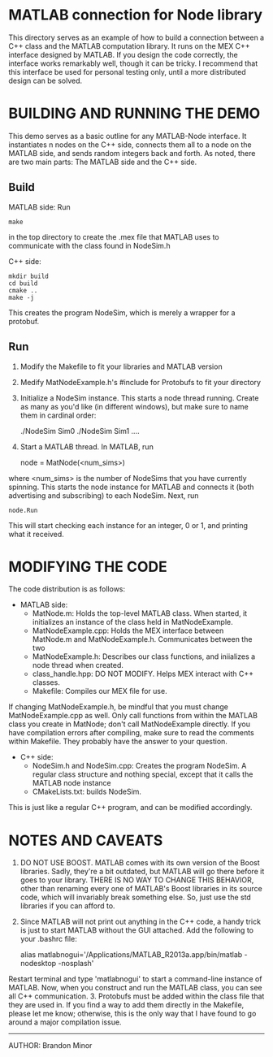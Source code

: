 MATLAB connection for Node library
====================================

This directory serves as an example of how to build a connection between a C++ class and the MATLAB computation library. It runs on the MEX C++ interface designed by MATLAB. If you design the code correctly, the interface works remarkably well, though it can be tricky. I recommend that this interface be used for personal testing only, until a more distributed design can be solved. 

BUILDING AND RUNNING THE DEMO
===================================

This demo serves as a basic outline for any MATLAB-Node interface. It instantiates n nodes on the C++ side, connects them all to a node on the MATLAB side, and sends random integers back and forth. As noted, there are two main parts: The MATLAB side and the C++ side.

Build
------
MATLAB side: Run

	make

in the top directory to create the .mex file that MATLAB uses to communicate with the class found in NodeSim.h

C++ side:

	mkdir build
	cd build
	cmake ..
	make -j
	
This creates the program NodeSim, which is merely a wrapper for a protobuf.

Run
------
1. Modify the Makefile to fit your libraries and MATLAB version
2. Medify MatNodeExample.h's #include for Protobufs to fit your directory
3. Initialize a NodeSim instance. This starts a node thread running. Create as many as you'd like (in different windows), but make sure to name them in cardinal order:

	./NodeSim Sim0
	./NodeSim Sim1
	....
	
4. Start a MATLAB thread. In MATLAB, run

    node = MatNode(<num_sims>)

where <num_sims> is the number of NodeSims that you have currently spinning. This starts the node instance for MATLAB and connects it (both advertising and subscribing) to each NodeSim. Next, run

	node.Run

This will start checking each instance for an integer, 0 or 1, and printing what it received.

MODIFYING THE CODE
==================

The code distribution is as follows:

- MATLAB side:
  - MatNode.m: Holds the top-level MATLAB class. When started, it initializes an instance of the class held in MatNodeExample.
  - MatNodeExample.cpp: Holds the MEX interface between MatNode.m and MatNodeExample.h. Communicates between the two
  - MatNodeExample.h: Describes our class functions, and iniializes a node thread when created.
  - class_handle.hpp: DO NOT MODIFY. Helps MEX interact with C++ classes.
  - Makefile: Compiles our MEX file for use.

If changing MatNodeExample.h, be mindful that you must change MatNodeExample.cpp as well. Only call functions from within the MATLAB class you create in MatNode; don't call MatNodeExample directly. If you have compilation errors after compiling, make sure to read the comments within Makefile. They probably have the answer to your question.

- C++ side:
  - NodeSim.h and NodeSim.cpp: Creates the program NodeSim. A regular class structure and nothing special, except that it calls the MATLAB node instance
  - CMakeLists.txt: builds NodeSim.

This is just like a regular C++ program, and can be modified accordingly.

NOTES AND CAVEATS
=================

1. DO NOT USE BOOST. MATLAB comes with its own version of the Boost libraries. Sadly, they're a bit outdated, but MATLAB will go there before it goes to your library. THERE IS NO WAY TO CHANGE THIS BEHAVIOR, other than renaming every one of MATLAB's Boost libraries in its source code, which will invariably break something else. So, just use the std libraries if you can afford to.
2. Since MATLAB will not print out anything in the C++ code, a handy trick is just to start MATLAB without the GUI attached. Add the following to your .bashrc file:

	alias matlabnogui='/Applications/MATLAB_R2013a.app/bin/matlab -nodesktop -nosplash'

Restart terminal and type 'matlabnogui' to start a command-line instance of MATLAB. Now, when you construct and run the MATLAB class, you can see all C++ communication.
3. Protobufs must be added within the class file that they are used in. If you find a way to add them directly in the Makefile, please let me know; otherwise, this is the only way that I have found to go around a major compilation issue.

****************************

AUTHOR: Brandon Minor


